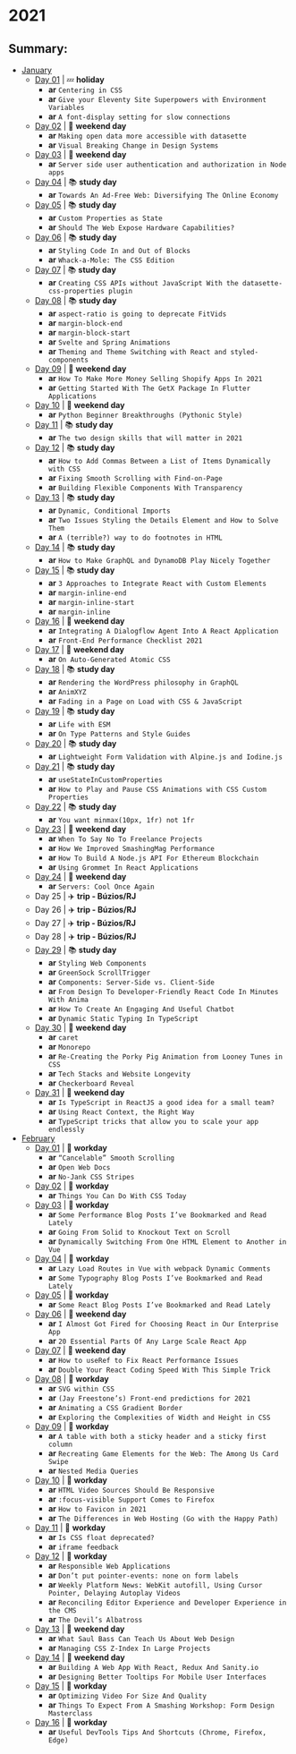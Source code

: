 # 2021

## Summary:

- [January](jan/README.md)
  - [Day 01](jan/01-01-2021.md) | :zzz: **holiday**
    - **ar** `Centering in CSS`
    - **ar** `Give your Eleventy Site Superpowers with Environment Variables`
    - **ar** `A font-display setting for slow connections`
  - [Day 02](jan/01-02-2021.md) | :sunrise_over_mountains: **weekend day**
    - **ar** `Making open data more accessible with datasette`
    - **ar** `Visual Breaking Change in Design Systems`
  - [Day 03](jan/01-03-2021.md) | :sunrise_over_mountains: **weekend day**
    - **ar** `Server side user authentication and authorization in Node apps`
  - [Day 04](jan/01-04-2021.md) | :books: **study day**
    - **ar** `Towards An Ad-Free Web: Diversifying The Online Economy`
  - [Day 05](jan/01-05-2021.md) | :books: **study day**
    - **ar** `Custom Properties as State`
    - **ar** `Should The Web Expose Hardware Capabilities?`
  - [Day 06](jan/01-06-2021.md) | :books: **study day**
    - **ar** `Styling Code In and Out of Blocks`
    - **ar** `Whack-a-Mole: The CSS Edition`
  - [Day 07](jan/01-07-2021.md) | :books: **study day**
    - **ar** `Creating CSS APIs without JavaScript With the datasette-css-properties plugin`
  - [Day 08](jan/01-08-2021.md) | :books: **study day**
    - **ar** `aspect-ratio is going to deprecate FitVids`
    - **ar** `margin-block-end`
    - **ar** `margin-block-start`
    - **ar** `Svelte and Spring Animations`
    - **ar** `Theming and Theme Switching with React and styled-components`
  - [Day 09](jan/01-09-2021.md) | :sunrise_over_mountains: **weekend day**
    - **ar** `How To Make More Money Selling Shopify Apps In 2021`
    - **ar** `Getting Started With The GetX Package In Flutter Applications`
  - [Day 10](jan/01-10-2021.md) | :sunrise_over_mountains: **weekend day**
    - **ar** `Python Beginner Breakthroughs (Pythonic Style)`
  - [Day 11](jan/01-11-2021.md) | :books: **study day**
    - **ar** `The two design skills that will matter in 2021`
  - [Day 12](jan/01-12-2021.md) | :books: **study day**
    - **ar** `How to Add Commas Between a List of Items Dynamically with CSS`
    - **ar** `Fixing Smooth Scrolling with Find-on-Page`
    - **ar** `Building Flexible Components With Transparency`
  - [Day 13](jan/01-13-2021.md) | :books: **study day**
    - **ar** `Dynamic, Conditional Imports`
    - **ar** `Two Issues Styling the Details Element and How to Solve Them`
    - **ar** `A (terrible?) way to do footnotes in HTML`
  - [Day 14](jan/01-14-2021.md) | :books: **study day**
    - **ar** `How to Make GraphQL and DynamoDB Play Nicely Together`
  - [Day 15](jan/01-15-2021.md) | :books: **study day**
    - **ar** `3 Approaches to Integrate React with Custom Elements`
    - **ar** `margin-inline-end`
    - **ar** `margin-inline-start`
    - **ar** `margin-inline`
  - [Day 16](jan/01-16-2021.md) | :sunrise_over_mountains: **weekend day**
    - **ar** `Integrating A Dialogflow Agent Into A React Application`
    - **ar** `Front-End Performance Checklist 2021`
  - [Day 17](jan/01-17-2021.md) | :sunrise_over_mountains: **weekend day**
    - **ar** `On Auto-Generated Atomic CSS`
  - [Day 18](jan/01-18-2021.md) | :books: **study day**
    - **ar** `Rendering the WordPress philosophy in GraphQL`
    - **ar** `AnimXYZ`
    - **ar** `Fading in a Page on Load with CSS & JavaScript`
  - [Day 19](jan/01-19-2021.md) | :books: **study day**
    - **ar** `Life with ESM`
    - **ar** `On Type Patterns and Style Guides`
  - [Day 20](jan/01-20-2021.md) | :books: **study day**
    - **ar** `Lightweight Form Validation with Alpine.js and Iodine.js`
  - [Day 21](jan/01-21-2021.md) | :books: **study day**
    - **ar** `useStateInCustomProperties`
    - **ar** `How to Play and Pause CSS Animations with CSS Custom Properties`
  - [Day 22](jan/01-22-2021.md) | :books: **study day**
    - **ar** `You want minmax(10px, 1fr) not 1fr`
  - [Day 23](jan/01-23-2021.md) | :sunrise_over_mountains: **weekend day**
    - **ar** `When To Say No To Freelance Projects`
    - **ar** `How We Improved SmashingMag Performance`
    - **ar** `How To Build A Node.js API For Ethereum Blockchain`
    - **ar** `Using Grommet In React Applications`
  - [Day 24](jan/01-24-2021.md) | :sunrise_over_mountains: **weekend day**
    - **ar** `Servers: Cool Once Again`
  - Day 25 | :airplane: **trip - Búzios/RJ**
  - Day 26 | :airplane: **trip - Búzios/RJ**
  - Day 27 | :airplane: **trip - Búzios/RJ**
  - Day 28 | :airplane: **trip - Búzios/RJ**
  - [Day 29](jan/01-29-2021.md) | :books: **study day**
    - **ar** `Styling Web Components`
    - **ar** `GreenSock ScrollTrigger`
    - **ar** `Components: Server-Side vs. Client-Side`
    - **ar** `From Design To Developer-Friendly React Code In Minutes With Anima`
    - **ar** `How To Create An Engaging And Useful Chatbot`
    - **ar** `Dynamic Static Typing In TypeScript`
  - [Day 30](jan/01-30-2021.md) | :sunrise_over_mountains: **weekend day**
    - **ar** `caret`
    - **ar** `Monorepo`
    - **ar** `Re-Creating the Porky Pig Animation from Looney Tunes in CSS`
    - **ar** `Tech Stacks and Website Longevity`
    - **ar** `Checkerboard Reveal`
  - [Day 31](jan/01-31-2021.md) | :sunrise_over_mountains: **weekend day**
    - **ar** `Is TypeScript in ReactJS a good idea for a small team?`
    - **ar** `Using React Context, the Right Way`
    - **ar** `TypeScript tricks that allow you to scale your app endlessly`
- [February](feb/README.md)
  - [Day 01](feb/02-01-2021.md) | :construction_worker: **workday**
    - **ar** `“Cancelable” Smooth Scrolling`
    - **ar** `Open Web Docs`
    - **ar** `No-Jank CSS Stripes`
  - [Day 02](feb/02-02-2021.md) | :construction_worker: **workday**
    - **ar** `Things You Can Do With CSS Today`
  - [Day 03](feb/02-03-2021.md) | :construction_worker: **workday**
    - **ar** `Some Performance Blog Posts I’ve Bookmarked and Read Lately`
    - **ar** `Going From Solid to Knockout Text on Scroll`
    - **ar** `Dynamically Switching From One HTML Element to Another in Vue`
  - [Day 04](feb/02-04-2021.md) | :construction_worker: **workday**
    - **ar** `Lazy Load Routes in Vue with webpack Dynamic Comments`
    - **ar** `Some Typography Blog Posts I’ve Bookmarked and Read Lately`
  - [Day 05](feb/02-05-2021.md) | :construction_worker: **workday**
    - **ar** `Some React Blog Posts I’ve Bookmarked and Read Lately`
  - [Day 06](feb/02-06-2021.md) | :sunrise_over_mountains: **weekend day**
    - **ar** `I Almost Got Fired for Choosing React in Our Enterprise App`
    - **ar** `20 Essential Parts Of Any Large Scale React App`
  - [Day 07](feb/02-07-2021.md) | :sunrise_over_mountains: **weekend day**
    - **ar** `How to useRef to Fix React Performance Issues`
    - **ar** `Double Your React Coding Speed With This Simple Trick`
  - [Day 08](feb/02-08-2021.md) | :construction_worker: **workday**
    - **ar** `SVG within CSS`
    - **ar** `(Jay Freestone’s) Front-end predictions for 2021`
    - **ar** `Animating a CSS Gradient Border`
    - **ar** `Exploring the Complexities of Width and Height in CSS`
  - [Day 09](feb/02-09-2021.md) | :construction_worker: **workday**
    - **ar** `A table with both a sticky header and a sticky first column`
    - **ar** `Recreating Game Elements for the Web: The Among Us Card Swipe`
    - **ar** `Nested Media Queries`
  - [Day 10](feb/02-10-2021.md) | :construction_worker: **workday**
    - **ar** `HTML Video Sources Should Be Responsive`
    - **ar** `:focus-visible Support Comes to Firefox`
    - **ar** `How to Favicon in 2021`
    - **ar** `The Differences in Web Hosting (Go with the Happy Path)`
  - [Day 11](feb/02-11-2021.md) | :construction_worker: **workday**
    - **ar** `Is CSS float deprecated?`
    - **ar** `iframe feedback`
  - [Day 12](feb/02-12-2021.md) | :construction_worker: **workday**
    - **ar** `Responsible Web Applications`
    - **ar** `Don’t put pointer-events: none on form labels`
    - **ar** `Weekly Platform News: WebKit autofill, Using Cursor Pointer, Delaying Autoplay Videos`
    - **ar** `Reconciling Editor Experience and Developer Experience in the CMS`
    - **ar** `The Devil’s Albatross`
  - [Day 13](feb/02-13-2021.md) | :sunrise_over_mountains: **weekend day**
    - **ar** `What Saul Bass Can Teach Us About Web Design`
    - **ar** `Managing CSS Z-Index In Large Projects`
  - [Day 14](feb/02-14-2021.md) | :sunrise_over_mountains: **weekend day**
    - **ar** `Building A Web App With React, Redux And Sanity.io`
    - **ar** `Designing Better Tooltips For Mobile User Interfaces`
  - [Day 15](feb/02-15-2021.md) | :construction_worker: **workday**
    - **ar** `Optimizing Video For Size And Quality`
    - **ar** `Things To Expect From A Smashing Workshop: Form Design Masterclass`
  - [Day 16](feb/02-16-2021.md) | :construction_worker: **workday**
    - **ar** `Useful DevTools Tips And Shortcuts (Chrome, Firefox, Edge)`
